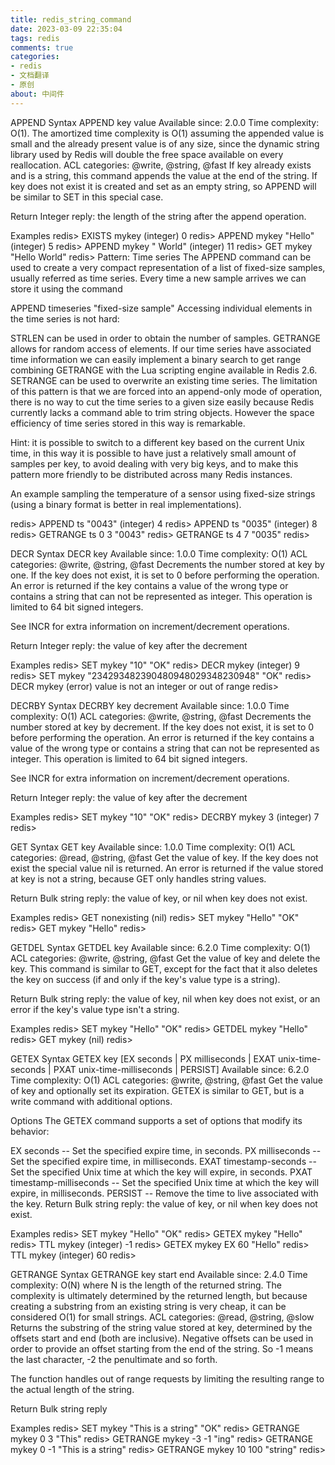 ```yaml
---
title: redis_string_command
date: 2023-03-09 22:35:04
tags: redis
comments: true
categories:
- redis
- 文档翻译
- 原创
about: 中间件
---
```


APPEND
Syntax
APPEND key value
Available since:
2.0.0
Time complexity:
O(1). The amortized time complexity is O(1) assuming the appended value is small and the already present value is of any size, since the dynamic string library used by Redis will double the free space available on every reallocation.
ACL categories:
@write, @string, @fast
If key already exists and is a string, this command appends the value at the end of the string. If key does not exist it is created and set as an empty string, so APPEND will be similar to SET in this special case.
<!--more-->
Return
Integer reply: the length of the string after the append operation.

Examples
redis> EXISTS mykey
(integer) 0
redis> APPEND mykey "Hello"
(integer) 5
redis> APPEND mykey " World"
(integer) 11
redis> GET mykey
"Hello World"
redis> 
Pattern: Time series
The APPEND command can be used to create a very compact representation of a list of fixed-size samples, usually referred as time series. Every time a new sample arrives we can store it using the command

APPEND timeseries "fixed-size sample"
Accessing individual elements in the time series is not hard:

STRLEN can be used in order to obtain the number of samples.
GETRANGE allows for random access of elements. If our time series have associated time information we can easily implement a binary search to get range combining GETRANGE with the Lua scripting engine available in Redis 2.6.
SETRANGE can be used to overwrite an existing time series.
The limitation of this pattern is that we are forced into an append-only mode of operation, there is no way to cut the time series to a given size easily because Redis currently lacks a command able to trim string objects. However the space efficiency of time series stored in this way is remarkable.

Hint: it is possible to switch to a different key based on the current Unix time, in this way it is possible to have just a relatively small amount of samples per key, to avoid dealing with very big keys, and to make this pattern more friendly to be distributed across many Redis instances.

An example sampling the temperature of a sensor using fixed-size strings (using a binary format is better in real implementations).

redis> APPEND ts "0043"
(integer) 4
redis> APPEND ts "0035"
(integer) 8
redis> GETRANGE ts 0 3
"0043"
redis> GETRANGE ts 4 7
"0035"
redis> 

DECR
Syntax
DECR key
Available since:
1.0.0
Time complexity:
O(1)
ACL categories:
@write, @string, @fast
Decrements the number stored at key by one. If the key does not exist, it is set to 0 before performing the operation. An error is returned if the key contains a value of the wrong type or contains a string that can not be represented as integer. This operation is limited to 64 bit signed integers.

See INCR for extra information on increment/decrement operations.

Return
Integer reply: the value of key after the decrement

Examples
redis> SET mykey "10"
"OK"
redis> DECR mykey
(integer) 9
redis> SET mykey "234293482390480948029348230948"
"OK"
redis> DECR mykey
(error) value is not an integer or out of range
redis> 

DECRBY
Syntax
DECRBY key decrement
Available since:
1.0.0
Time complexity:
O(1)
ACL categories:
@write, @string, @fast
Decrements the number stored at key by decrement. If the key does not exist, it is set to 0 before performing the operation. An error is returned if the key contains a value of the wrong type or contains a string that can not be represented as integer. This operation is limited to 64 bit signed integers.

See INCR for extra information on increment/decrement operations.

Return
Integer reply: the value of key after the decrement

Examples
redis> SET mykey "10"
"OK"
redis> DECRBY mykey 3
(integer) 7
redis> 

GET
Syntax
GET key
Available since:
1.0.0
Time complexity:
O(1)
ACL categories:
@read, @string, @fast
Get the value of key. If the key does not exist the special value nil is returned. An error is returned if the value stored at key is not a string, because GET only handles string values.

Return
Bulk string reply: the value of key, or nil when key does not exist.

Examples
redis> GET nonexisting
(nil)
redis> SET mykey "Hello"
"OK"
redis> GET mykey
"Hello"
redis> 


GETDEL
Syntax
GETDEL key
Available since:
6.2.0
Time complexity:
O(1)
ACL categories:
@write, @string, @fast
Get the value of key and delete the key. This command is similar to GET, except for the fact that it also deletes the key on success (if and only if the key's value type is a string).

Return
Bulk string reply: the value of key, nil when key does not exist, or an error if the key's value type isn't a string.

Examples
redis> SET mykey "Hello"
"OK"
redis> GETDEL mykey
"Hello"
redis> GET mykey
(nil)
redis> 

GETEX
Syntax
GETEX key [EX seconds | PX milliseconds | EXAT unix-time-seconds |
  PXAT unix-time-milliseconds | PERSIST]
Available since:
6.2.0
Time complexity:
O(1)
ACL categories:
@write, @string, @fast
Get the value of key and optionally set its expiration. GETEX is similar to GET, but is a write command with additional options.

Options
The GETEX command supports a set of options that modify its behavior:

EX seconds -- Set the specified expire time, in seconds.
PX milliseconds -- Set the specified expire time, in milliseconds.
EXAT timestamp-seconds -- Set the specified Unix time at which the key will expire, in seconds.
PXAT timestamp-milliseconds -- Set the specified Unix time at which the key will expire, in milliseconds.
PERSIST -- Remove the time to live associated with the key.
Return
Bulk string reply: the value of key, or nil when key does not exist.

Examples
redis> SET mykey "Hello"
"OK"
redis> GETEX mykey
"Hello"
redis> TTL mykey
(integer) -1
redis> GETEX mykey EX 60
"Hello"
redis> TTL mykey
(integer) 60
redis> 

GETRANGE
Syntax
GETRANGE key start end
Available since:
2.4.0
Time complexity:
O(N) where N is the length of the returned string. The complexity is ultimately determined by the returned length, but because creating a substring from an existing string is very cheap, it can be considered O(1) for small strings.
ACL categories:
@read, @string, @slow
Returns the substring of the string value stored at key, determined by the offsets start and end (both are inclusive). Negative offsets can be used in order to provide an offset starting from the end of the string. So -1 means the last character, -2 the penultimate and so forth.

The function handles out of range requests by limiting the resulting range to the actual length of the string.

Return
Bulk string reply

Examples
redis> SET mykey "This is a string"
"OK"
redis> GETRANGE mykey 0 3
"This"
redis> GETRANGE mykey -3 -1
"ing"
redis> GETRANGE mykey 0 -1
"This is a string"
redis> GETRANGE mykey 10 100
"string"
redis> 










